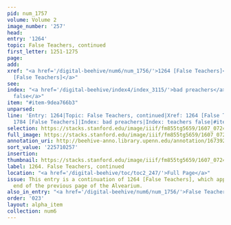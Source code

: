 ```yaml
---
pid: num_1757
volume: Volume 2
image_number: '257'
head:
entry: '1264'
topic: False Teachers, continued
first_letter: 1251-1275
page:
add:
xref: "<a href='/digital-beehive/num6/num_1756/'>1264 [False Teachers]</a>|<a href='/digital-beehive/num8/num_2717/'>1784
  [False Teachers]</a>"
see:
index: "<a href='/digital-beehive/index4/index_3115/'>bad preachers</a>|<a href='/digital-beehive/index5/index_4073/'>teachers
  false</a>"
item: "#item-9dea766b3"
unparsed:
line: 'Entry: 1264|Topic: False Teachers, continued|Xref: 1264 [False Teachers]|Xref:
  1784 [False Teachers]|Index: bad preachers|Index: teachers false|#item-9dea766b3'
selection: https://stacks.stanford.edu/image/iiif/fm855tg5659/1607_0724/371,257,2925,1961/full/0/default.jpg
full_image: https://stacks.stanford.edu/image/iiif/fm855tg5659/1607_0724/full/full/0/default.jpg
annotation_uri: http://beehive-anno.library.upenn.edu/annotation/1673924077300
sort_value: '225710257'
insertion:
thumbnail: https://stacks.stanford.edu/image/iiif/fm855tg5659/1607_0724/371,257,600,180/250,/0/default.jpg
label: 1264. False Teachers, continued
location: "<a href='/digital-beehive/toc/toc2_247/'>Full Page</a>"
issue: This entry is a continuation of 1264 [False Teachers], which appears at the
  end of the previous page of the Alvearium.
also_in_entry: "<a href='/digital-beehive/num6/num_1756/'>False Teachers</a>"
order: '023'
layout: alpha_item
collection: num6
---
```

